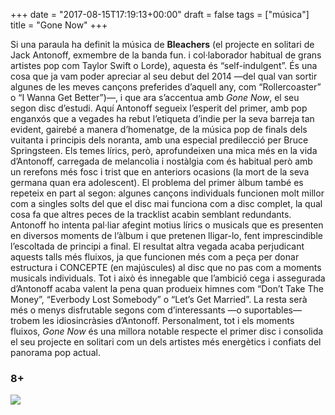 +++
date = "2017-08-15T17:19:13+00:00"
draft = false
tags = ["música"]
title = "Gone Now"
+++
<!-- more -->

Si una paraula ha definit la música de **Bleachers** (el projecte en solitari de Jack Antonoff, exmembre de la banda fun. i col·laborador habitual de grans artistes pop com Taylor Swift o Lorde), aquesta és “self-indulgent”. És una cosa que ja vam poder apreciar al seu debut del 2014 —del qual van sortir algunes de les meves cançons preferides d’aquell any, com “Rollercoaster” o “I Wanna Get Better”)—, i que ara s’accentua amb *Gone Now*, el seu segon disc d’estudi. Aquí Antonoff segueix l’esperit del primer, amb pop enganxós que a vegades ha rebut l’etiqueta d’indie per la seva barreja tan evident, gairebé a manera d’homenatge, de la música pop de finals dels vuitanta i principis dels noranta, amb una especial predilecció per Bruce Springsteen. Els temes lírics, però, aprofundeixen una mica més en la vida d’Antonoff, carregada de melancolia i nostàlgia com és habitual però amb un rerefons més fosc i trist que en anteriors ocasions (la mort de la seva germana quan era adolescent). El problema del primer àlbum també es repeteix en part al segon: algunes cançons individuals funcionen molt millor com a singles solts del que el disc mai funciona com a disc complet, la qual cosa fa que altres peces de la tracklist acabin semblant redundants. Antonoff ho intenta pal·liar afegint motius lírics o musicals que es presenten en diversos moments de l’àlbum i que pretenen lligar-lo, fent imprescindible l’escoltada de principi a final. El resultat altra vegada acaba perjudicant aquests talls més fluixos, ja que funcionen més com a peça per donar estructura i CONCEPTE (en majúscules) al disc que no pas com a moments musicals individuals. Tot i això és innegable que l’ambició cega i assegurada d’Antonoff acaba valent la pena quan produeix himnes com “Don’t Take The Money”, “Everbody Lost Somebody” o “Let’s Get Married”. La resta serà més o menys disfrutable segons com d’interessants —o suportables— trobem les idiosincràsies d’Antonoff. Personalment, tot i els moments fluixos, *Gone Now* és una millora notable respecte el primer disc i consolida el seu projecte en solitari com un dels artistes més energètics i confiats del panorama pop actual.

### 8+

<img id="splashFade" src="https://68.media.tumblr.com/4658a04db169013d4e51699bee1bbe49/tumblr_ovjo43sSwm1u00ofno1_1280.jpg">